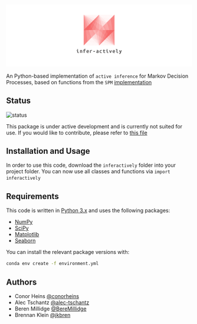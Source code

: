 
<p align='center'>
  <a href='https://github.com/alec-tschantz/inferactively'>
    <img src='.github/logo.png' />
  </a> 
</p>

An Python-based implementation of `active inference` for Markov Decision Processes,
based on functions from the `SPM` [implementation](https://www.fil.ion.ucl.ac.uk/spm/doc/)

## Status

![status](https://img.shields.io/badge/status-development-orange)

This package is under active development and is currently not suited for use. If you would like to contribute, please refer to [this file](CONTRIBUTING.md)

## Installation and Usage

In order to use this code, download the `inferactively` folder into your project
folder. You can now use all classes and functions via `import inferactively`

## Requirements 

This code is written in [Python 3.x](https://www.python.org) and uses 
the following packages:

* [NumPy](https://github.com/numpy/numpy)
* [SciPy](http://numpy.scipy.org/)
* [Matplotlib](https://github.com/matplotlib/matplotlib)
* [Seaborn](https://seaborn.pydata.org/)

You can install the relevant package versions with:
```bash
conda env create -f environment.yml
```

## Authors

- Conor Heins [@conorheins](https://github.com/conorheins)
- Alec Tschantz [@alec-tschantz](https://github.com/alec-tschantz)
- Beren Millidge [@BereMillidge](https://github.com/BerenMillidge)
- Brennan Klein [@jkbren](https://github.com/jkbren)